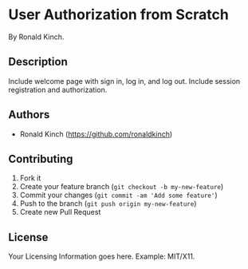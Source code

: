 # User Authorization from Scratch

By Ronald Kinch.

## Description
Include welcome page with sign in, log in, and log out.
Include session registration and authorization.

## Authors

* Ronald Kinch (https://github.com/ronaldkinch)


## Contributing

1. Fork it
2. Create your feature branch (`git checkout -b my-new-feature`)
3. Commit your changes (`git commit -am 'Add some feature'`)
4. Push to the branch (`git push origin my-new-feature`)
5. Create new Pull Request


## License

Your Licensing Information goes here. Example: MIT/X11.
